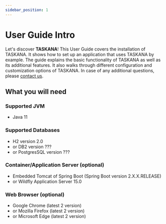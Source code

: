 ```yaml
---
sidebar_position: 1
---
```


# User Guide Intro

Let's discover **TASKANA**! This User Guide covers the installation of TASKANA. It shows how to set up an application that uses TASKANA by example. The guide explains the basic functionality of TASKANA as well as its additional features. It also walks through different configuration and customization options of TASKANA. In case of any additional questions, please [contact us](./support). 

## What you will need
### Supported JVM
  - Java 11
### Supported Databases
- H2 version 2.0
- or DB2 version ???
- or PostgresSQL version ???
### Container/Application Server (optional)
  - Embedded Tomcat of Spring Boot (Spring Boot version 2.X.X.RELEASE)
  - or Wildfly Application Server 15.0
### Web Browser (optional)
  - Google Chrome (latest 2 version)
  - or Mozilla Firefox (latest 2 version)
  - or Microsoft Edge (latest 2 version)